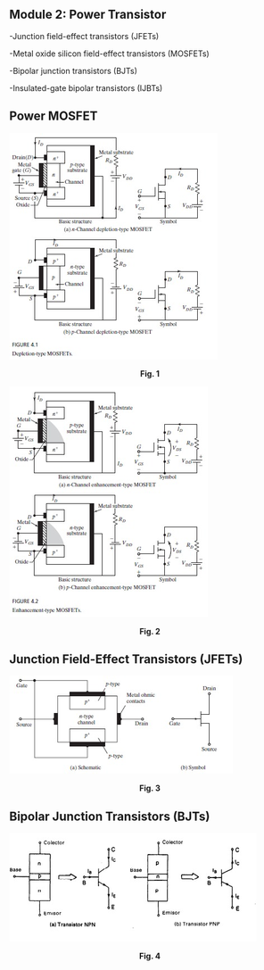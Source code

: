 ## Module 2: Power Transistor

-Junction field-effect transistors (JFETs)

-Metal oxide silicon field-effect transistors (MOSFETs)

-Bipolar junction transistors (BJTs)

-Insulated-gate bipolar transistors (IJBTs)

## Power MOSFET
  ![Imagen 1](Images/1.jpeg)
<p align="center"><b>Fig. 1</p>

  ![Imagen 2](Images/2.jpeg)
<p align="center"><b>Fig. 2</p>

## Junction Field-Effect Transistors (JFETs)
  ![Imagen 2](Images/4.png)
<p align="center"><b>Fig. 3</p>

## Bipolar Junction Transistors (BJTs)

  ![Imagen 3](Images/3.jpeg)
<p align="center"><b>Fig. 4</p>

